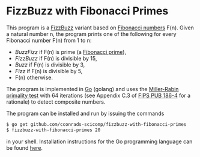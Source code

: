 # FizzBuzz with Fibonacci Primes

This program is a [FizzBuzz][fizzbuzz] variant based on [Fibonacci
numbers][fibonacci-number] F(n). Given a natural number n, the program prints
one of the following for every Fibonacci number F(n) from 1 to n:
* *BuzzFizz* if F(n) is prime (a [Fibonacci prime][fibonacci-prime]),
* *FizzBuzz* if F(n) is divisible by 15,
* *Buzz* if F(n) is divisible by 3,
* *Fizz* if F(n) is divisible by 5,
* F(n) otherwise.

The program is implemented in [Go][golang] (golang) and uses the [Miller-Rabin
primality test][miller-rabin] with 64 iterations (see Appendix C.3 of [FIPS PUB
186-4][fips186-4] for a rationale) to detect composite numbers.

The program can be installed and run by issuing the commands
```sh
$ go get github.com/cconrads-scicomp/fizzbuzz-with-fibonacci-primes
$ fizzbuzz-with-fibonacci-primes 20
```
in your shell. Installation instructions for the Go programming language can be
found [here][golang-install].

[fibonacci-number]: <https://en.wikipedia.org/wiki/Fibonacci_number>
[fibonacci-prime]: <https://en.wikipedia.org/wiki/Fibonacci_prime>
[fips186-4]: <http://nvlpubs.nist.gov/nistpubs/FIPS/NIST.FIPS.186-4.pdf>
[fizzbuzz]: <https://www.rosettacode.org/wiki/FizzBuzz>
[golang]:   <https://golang.org/>
[golang-install]: <https://golang.org/doc/install>
[miller-rabin]: <https://en.wikipedia.org/wiki/Miller%E2%80%93Rabin_primality_test>
